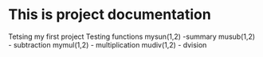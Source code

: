 # This is project documentation
Tetsing my first project
Testing functions
mysun(1,2) -summary
musub(1,2) - subtraction
mymul(1,2) - multiplication
mudiv(1,2) - dvision
